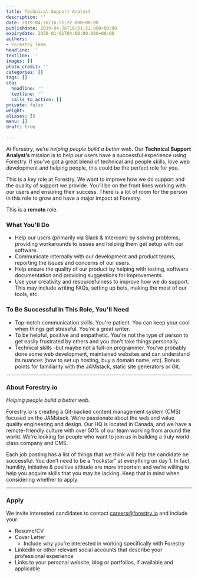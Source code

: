 ```yaml
---
title: Technical Support Analyst
description: ''
date: 2019-04-26T16:51:22.000+00:00
publishdate: 2019-04-26T16:51:22.000+00:00
expirydate: 2030-01-01T04:00:00.000+00:00
authors:
- Forestry Team
headline: ''
textline: ''
images: []
photo_credit: ''
categories: []
tags: []
cta:
  headline: ''
  textline: ''
  calls_to_action: []
private: false
weight: 
aliases: []
menu: []
draft: true

---
```

At Forestry, we’re _helping people build a better web_. Our **Technical Support Analyst’s** mission is to help our users have a successful experience using Forestry. If you’ve got a great blend of technical and people skills, love web development and helping people, this could be the perfect role for you.

This is a key role at Forestry. We want to improve how we do support and the quality of support we provide. You’ll be on the front lines working with our users and ensuring their success. There is a lot of room for the person in this role to grow and have a major impact at Forestry.

This is a **remote** role.
<!--more-->

### What You'll Do

* Help our users (primarily via Slack & Intercom) by solving problems, providing workarounds to issues and helping them get setup with our software.
* Communicate internally with our development and product teams, reporting the issues and concerns of our users.
* Help ensure the quality of our product by helping with testing, software documentation and providing suggestions for improvements.
* Use your creativity and resourcefulness to improve how we do support. This may include writing FAQs, setting up bots, making the most of our tools, etc.

### To Be Successful In This Role, You'll Need

* Top-notch communication skills. You're patient. You can keep your cool when things get stressful. You're a great writer.
* To be helpful, positive and empathetic. You're not the type of person to get easily frustrated by others and you don't take things personally.
* Technical skills -but maybe not a full-on programmer. You’ve probably done some web development, maintained websites and can understand its nuances (how to set up hosting, buy a domain name, etc). Bonus points for familiarity with the JAMstack, static site generators or Git.

***

### About Forestry.io

_Helping people build a better web._

Forestry.io is creating a Git-backed content management system (CMS) focused on the JAMstack. We’re passionate about the web and value quality engineering and design. Our HQ is located in Canada, and we have a remote-friendly culture with over 50% of our team working from around the world. We're looking for people who want to join us in building a truly world-class company and CMS.

Each job posting has a list of things that we think will help the candidate be successful. You don’t need to be a “rockstar” at everything on day 1. In fact, humility, initiative & positive attitude are more important and we’re willing to help you acquire skills that you may be lacking. Keep that in mind when considering whether to apply.

***

### Apply

We invite interested candidates to contact [careers@forestry.io](mailto:careers@forestry.io) and include your:

* Resume/CV
* Cover Letter
  * Include why you're interested in working specifically with Forestry
* LinkedIn or other relevant social accounts that describe your professional experience
* Links to your personal website, blog or portfolios, if available and applicable